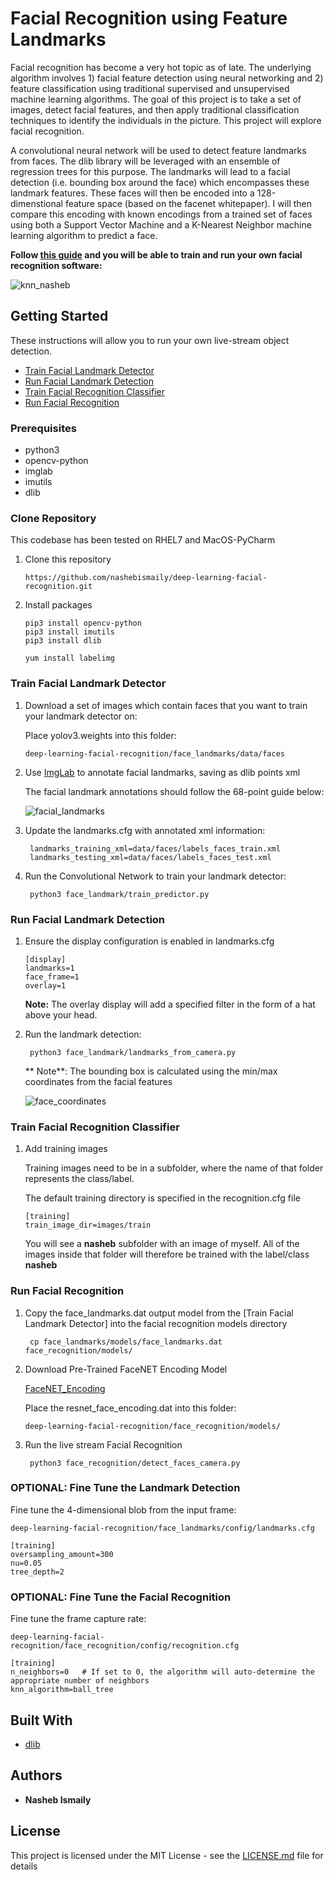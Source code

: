 # Facial Recognition using Feature Landmarks 

Facial recognition has become a very hot topic as of late. The underlying algorithm involves 1) facial feature detection using neural networking and 2) feature classification using traditional supervised and unsupervised machine learning algorithms. The goal of this project is to take a set of images, detect facial features, and then apply traditional classification techniques to identify the individuals in the picture. This project will explore facial recognition.

A convolutional neural network will be used to detect feature landmarks from faces. The dlib library will be leveraged with an ensemble of regression trees for this purpose. The landmarks will lead to a facial detection (i.e. bounding box around the face) which encompasses these landmark features. These faces will then be encoded into a 128-dimenstional feature space (based on the facenet whitepaper). I will then compare this encoding with known encodings from a trained set of faces using both a Support Vector Machine and a K-Nearest Neighbor machine learning algorithm to predict a face. 


**Follow [this guide](#getting-started) and you will be able to train and run your own facial recognition software:**

![knn_nasheb](resources/gifs/knn_nasheb.gif)


## Getting Started

These instructions will allow you to run your own live-stream object detection.

* [Train Facial Landmark Detector](#train-facial-landmark-detector)
* [Run Facial Landmark Detection](#run-facial-landmark-detection)
* [Train Facial Recognition Classifier](#train-facial-recognition-classifier)
* [Run Facial Recognition](#run-facial-recognition)

### Prerequisites

* python3
* opencv-python
* imglab
* imutils
* dlib

### Clone Repository

This codebase has been tested on RHEL7 and MacOS-PyCharm

1. Clone this repository
    ```
    https://github.com/nashebismaily/deep-learning-facial-recognition.git
    ```
2. Install packages
    ```
    pip3 install opencv-python
    pip3 install imutils
    pip3 install dlib
    
    yum install labelimg
    ```

### Train Facial Landmark Detector

1. Download a set of images which contain faces that you want to train your landmark detector on:

    Place yolov3.weights into this folder:

    ```
    deep-learning-facial-recognition/face_landmarks/data/faces
    ```

2. Use [ImgLab](https://imglab.in/) to annotate facial landmarks, saving as dlib points xml

   The facial landmark annotations should follow the 68-point guide below:
   
   ![facial_landmarks](resources/icons/dlib_landmarks.png)
  
3. Update the landmarks.cfg with annotated xml information:
   
   ```
    landmarks_training_xml=data/faces/labels_faces_train.xml
    landmarks_testing_xml=data/faces/labels_faces_test.xml
   ```

4. Run the Convolutional Network to train your landmark detector:

   ```
    python3 face_landmark/train_predictor.py
   ```  
 
### Run Facial Landmark Detection

1. Ensure the display configuration is enabled in landmarks.cfg

    ```
    [display]
    landmarks=1
    face_frame=1
    overlay=1
    ```
    
    **Note:** The overlay display will add a specified filter in the form of a hat above your head.

2. Run the landmark detection:

   ```
    python3 face_landmark/landmarks_from_camera.py
   ```  
   
   ** Note**: The bounding box is calculated using the min/max coordinates from the facial features
   
   ![face_coordinates](resources/icons/bounding_box.png)
   
### Train Facial Recognition Classifier 
 
1. Add training images 

   Training images need to be in a subfolder, where the name of that folder represents the class/label.
   
   The default training directory is specified in the recognition.cfg file
  
   
    ```
    [training]
    train_image_dir=images/train
    ```  
   
   You will see a **nasheb** subfolder with an image of myself.
   All of the images inside that folder will therefore be trained with the label/class **nasheb**
 
### Run Facial Recognition

1. Copy the face_landmarks.dat output model from the [Train Facial Landmark Detector] into the facial recognition models directory

   ```
    cp face_landmarks/models/face_landmarks.dat face_recognition/models/

   ```

2. Download Pre-Trained FaceNET Encoding Model

    [FaceNET_Encoding](https://srv-file22.gofile.io/download/OmhUTs/darknet53.conv.74)
    
    Place the resnet_face_encoding.dat into this folder:

    ```
    deep-learning-facial-recognition/face_recognition/models/
    ```

3. Run the live stream Facial Recognition

   ```
    python3 face_recognition/detect_faces_camera.py
   ```  


### OPTIONAL: Fine Tune the Landmark Detection

Fine tune the 4-dimensional blob from the input frame:

```
deep-learning-facial-recognition/face_landmarks/config/landmarks.cfg

[training]
oversampling_amount=300
nu=0.05
tree_depth=2
```

### OPTIONAL: Fine Tune the Facial Recognition

Fine tune the frame capture rate:

```
deep-learning-facial-recognition/face_recognition/config/recognition.cfg

[training]
n_neighbors=0   # If set to 0, the algorithm will auto-determine the appropriate number of neighbors
knn_algorithm=ball_tree
```

## Built With

* [dlib](http://dlib.net/)


## Authors

* **Nasheb Ismaily** 

## License

This project is licensed under the MIT License - see the [LICENSE.md](LICENSE.md) file for details
